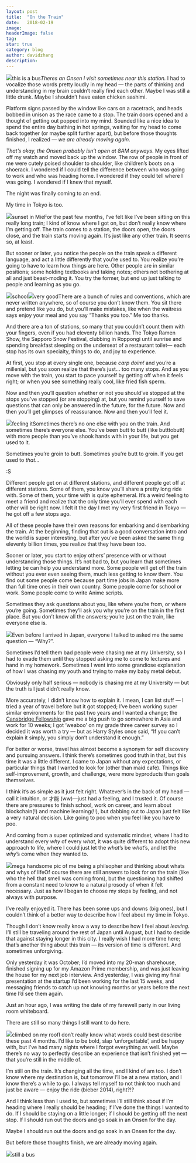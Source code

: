 ```yaml
---
layout:	post
title:	"On the Train"
date:	2018-02-19
image:
headerImage: false
tag:
star: true
category: blog
author: davidzhang
description:
---
```


  ![](/img/1*W83UkqfI__Laj3i6pELM4Q.jpeg)this is a bus*Theres an Onsen I visit sometimes near this station.* I had to vocalize those words pretty loudly in my head — the parts of thinking and understanding in my brain couldn’t really find each other. Maybe I was still a little drunk. Maybe I shouldn’t have eaten chicken sashimi.

Platform signs passed by the window like cars on a racetrack, and heads bobbed in unison as the race came to a stop. The train doors opened and a thought of getting out popped into my mind. Sounded like a nice idea to spend the entire day bathing in hot springs, waiting for my head to come back together (or maybe split further apart), but before those thoughts finished, I realized — *we are already moving again*.

*That’s okay, the Onsen probably isn’t open at 8AM anyways*. My eyes lifted off my watch and moved back up the window. The row of people in front of me were cutely poised shoulder to shoulder, like children’s boots on a shoerack. I wondered if I could tell the difference between who was going to work and who was heading home. I wondered if they could tell where I was going. I wondered if I knew that myself.

The night was finally coming to an end.

My time in Tokyo is too.

![](/img/1*_1tzEuqLg1wUPCK52gW03g.jpeg)sunset in MieFor the past few months, I’ve felt like I’ve been sitting on this really long train; I kind of know where I got on, but don’t really know where I’m getting off. The train comes to a station, the doors open, the doors close, and the train starts moving again. It’s just like any other train. It seems so, at least.

But sooner or later, you notice the people on the train speak a different language, and act a little differently that you’re used to. You realize you’re going to have to learn how things are here. Other people are in similar positions; some holding textbooks and taking notes; others not bothering at all and just beast-moding it. You try the former, but end up just talking to people and learning as you go.

![](/img/1*vrkqE8nuoVXvQwhq1Higkg.jpeg)school![](/img/1*HAL6KH6cH8YwCDNr8Yaaag.png)very goodThere are a bunch of rules and conventions, which are never written anywhere, so of course you don’t know them. You sit there and pretend like you do, but you’ll make mistakes, like when the waitress says enjoy your meal and you say “Thanks you too.” Me too thanks.

And there are a ton of stations, so many that you couldn’t count them with your fingers, even if you had eleventy billion hands. The Tokyo Ramen Show, the Sapporo Snow Festival, clubbing in Roppongi until sunrise and spending breakfast sleeping on the underseat of a restaurant toilet— each stop has its own specialty, things to do, and joy to experience.

At first, you stop at every single one, because *carp doim!* and you’re a millenial, but you soon realize that there’s just… too many stops. And as you move with the train, you start to pace yourself by getting off when it feels right; or when you see something really cool, like fried fish sperm.

Now and then you’ll question whether or not you should’ve stopped at the stops you’ve stopped (or are stopping) at, but you remind yourself to save questions that can only be answered in the future, for the future. Now and then you’ll get glimpses of reassurance. Now and then you’ll feel it.

![](/img/1*Qr_P6-TCXkHLPRJk3T6oeQ.jpeg)feeling itSometimes there’s no one else with you on the train. And sometimes there’s everyone else. You’ve been butt to butt (like butttobutt) with more people than you’ve shook hands with in your life, but you get used to it.

Sometimes you’re groin to butt. Sometimes you’re butt to groin. If you get used to *that…*

:S

Different people get on at different stations, and different people get off at different stations. Some of them, you know you’ll share a pretty long ride with. Some of them, your time with is quite ephemeral. It’s a weird feeling to meet a friend and realize that the only time you’ll ever spend with each other will be right now. I felt it the day I met my very first friend in Tokyo — he got off a few stops ago.

All of these people have their own reasons for embarking and disembarking the train. At the beginning, finding that out is a good conversation intro and the world is super interesting, but after you’ve been asked the same thing eleventy billion times, you realize that they have been too.

Sooner or later, you start to enjoy others’ presence with or without understanding those things. It’s not bad to, but you learn that sometimes letting be can help you understand more. Some people will get off the train without you ever even seeing them, much less getting to know them. You find out some people come because part time jobs in Japan make more than full time ones in their own country. Some people come for school or work. Some people come to write Anime scripts.

Sometimes they ask questions about you, like where you’re from, or where you’re going. Sometimes they’ll ask you why you’re on the train in the first place. But you don’t know all the answers; you’re just on the train, like everyone else is.

![](/img/1*RKsGxGO9Yn0QdUnVGekkLA.jpeg)Even before I arrived in Japan, everyone I talked to asked me the same question — “Why?”.

Sometimes I’d tell them bad people were chasing me at my University, so I had to evade them until they stopped asking me to come to lectures and hand in my homework. Sometimes I went into some grandiose explanation of how I was chasing my youth and trying to make my baby metal debut.

Obviously only half serious — nobody is chasing me at my University — but the truth is I just didn’t really know.

More accurately, I didn’t know how to explain it. I mean, I can list stuff — I tried a year of travel before but it got stopped; I’ve been working super similar environments for the past two years and I wanted a change; the [Cansbridge Fellowship](https://cansbridgefellowship.com) gave me a big push to go somewhere in Asia and work for 10 weeks; I got ‘weaboo’ on my grade three career survey so I decided it was worth a try — but as Harry Styles once said, “If you can’t explain it simply, you simply don’t understand it enough.”

For better or worse, travel has almost become a synonym for self discovery and pursuing answers. I think there’s sometimes good truth in that, but this time it was a little different. I came to Japan without any expectations, or particular things that I wanted to look for (other than maid cafe). Things like self-improvement, growth, and challenge, were more byproducts than goals themselves.

I think it’s as simple as it just felt right. Whatever’s in the back of my head — call it intuition, or 才能 (ww)—just had a feeling, and I trusted it. Of course there are pressures to finish school, work on career, and learn about blockchain(!) and machine learning(!!), but dabbing out to Japan just felt like a very natural decision. Like going to poo when you feel like you have to poo.

And coming from a super optimized and systematic mindset, where I had to understand every *why* of every *what*, it was quite different to adopt this new approach to life, where I could just let the *what*’s be *what*’s, and let the *why*’s come when they wanted to.

![](/img/1*GsG_Xv0n_uzIY-xPqjjzGw.png)mega handsome pic of me being a philsopher and thinking about whats and whys of lifeOf course there are still answers to look for on the train (like who the hell that smell was coming from), but the questioning had shifted from a constant need to know to a natural prosody of when it felt necessary. Just as how I began to choose my stops by feeling, and not always with purpose.

I’ve really enjoyed it. There has been some ups and downs (big ones), but I couldn’t think of a better way to describe how I feel about my time in Tokyo.

Though I don’t know really know a way to describe how I feel about *leaving*. I’ll still be traveling around the rest of Japan until August, but I had to decide that against staying longer in this city. I really wish I had more time here; that’s another thing about this train — its version of time is different. And sometimes unforgiving.

Only yesterday it was October; I’d moved into my 20-man sharehouse, finished signing up for my Amazon Prime membership, and was just leaving the house for my next job interview. And yesterday, I was giving my final presentation at the startup I’d been working for the last 15 weeks, and messaging friends to catch up not knowing months or years before the next time I’d see them again.

Just an hour ago, I was writing the date of my farewell party in our living room whiteboard.

There are still so many things I still want to do here.

![](/img/1*9TJ08U_NDeXO7QSWffJsTw.jpeg)climbed on my roofI don’t really know what words could best describe these past 4 months. I’d like to be bold, slap ‘unforgettable’, and be happy with, but I’ve had many nights where I forgot everything as well. Maybe there’s no way to perfectly describe an experience that isn’t finished yet — that you’re still in the middle of.

I’m still on the train. It’s changing all the time, and I kind of am too. I don’t know where my destination is, but tomorrow I’ll be at a new station, and I know there’s a while to go. I always tell myself to not think too much and just be aware — enjoy the ride (bieber 2014), right?!?

And I think less than I used to, but sometimes I’ll still think about if I’m heading where I really should be heading; if I’ve done the things I wanted to do. If I should be staying on a little longer; if I should be getting off the next stop. If I should run out the doors and go soak in an Onsen for the day.

Maybe I should run out the doors and go soak in an Onsen for the day.

But before those thoughts finish, we are already moving again.

![](/img/1*TfHnglVIdmFI_RRwP6DDAg.jpeg)still a bus  
